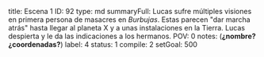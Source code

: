 title:          Escena 1
ID:             92
type:           md
summaryFull:    Lucas sufre múltiples visiones en primera persona de masacres en *Burbujas*. Estas parecen "dar marcha atrás" hasta llegar al planeta X y a unas instalaciones en la Tierra. Lucas despierta y le da las indicaciones a los hermanos.
POV:            0
notes:          (**¿nombre? ¿coordenadas?**)
label:          4
status:         1
compile:        2
setGoal:        500


